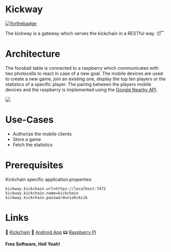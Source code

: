 # Kickway

[![forthebadge](https://forthebadge.com/images/badges/approved-by-george-costanza.svg)](https://forthebadge.com)

The kickway is a gateway which serves the kickchain in a RESTful way. :sleeping:

# Architecture

The foosball table is connected to a raspberry which communicates with two photocells to react in case of a new goal. The mobile devices are used to create a new game, join an existing one, display the top ten players or the statistics of a specific player. The pairing between the players mobile devices and the raspberry is implemented using the [Google Nearby API](https://developers.google.com/nearby/). 

![](https://preview.ibb.co/h26qkz/Untitled_Diagram_7.jpg)

# Use-Cases
  - Authorize the mobile clients
  - Store a game 
  - Fetch the statistics

# Prerequisites

Kickchain specific application.properties:

``` 
kickway.kickchain.url=https://localhost:7472
kickway.kickchain.name=kickchain
kickway.kickchain.password=niahckcik
```

# Links

:link: [Kickchain](https://github.com/smartsquare/kickchain)
:iphone: [Android App](https://github.com/SmartsquareGmbH/kickchain-android-client)
:pager: [Raspberry PI](https://github.com/SmartsquareGmbH/kickpi)


**Free Software, Hell Yeah!**
